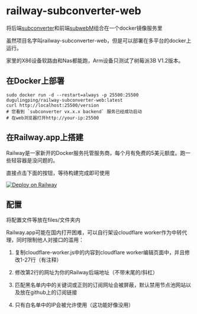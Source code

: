 # railway-subconverter-web

将后端[subconverter](https://github.com/tindy2013/subconverter)和前端[subwebM](https://github.com/dugulingping/subwebM)组合在一个docker镜像服务里

虽然项目名字叫railway-subconverter-web，但是可以部署在多平台的docker上运行。

家里的X86设备软路由和Nas都能跑，Arm设备只测试了树莓派3B V1.2版本。

## 在Docker上部署

```shell
sudo docker run -d --restart=always -p 25500:25500 dugulingping/railway-subconverter-web:latest
curl http://localhost:25500/version
# 您看到 `subconverter vx.x.x backend` 服务已经成功启动
# 在web浏览器打开http://your-ip:25500
```

## 在Railway.app上搭建

Railway是一家新开的Docker服务托管服务商，每个月有免费的5美元额度。跑一些轻容器是没问题的。

直接点击下面的按钮，等待构建完成即可使用

[![Deploy on Railway](https://railway.app/button.svg)](https://railway.app/new/template/IMPRc1?referralCode=ZnTvJC)

## 配置

将配置文件等放在files/文件夹内

Railway.app可能在国内打开困难，可以自行架设cloudflare worker作为中转代理，同时限制他人对接口的滥用：

1. 复制cloudflare-worker.js中的内容到cloudflare worker编辑页面中，并且修改1-27行（有注释）

1. 修改第2行的网址为你的Railway后端地址（不带末尾的/斜杠）

1. 匹配黑名单内中的关键词或正则的订阅网址会被屏蔽，默认禁用节点池网站以及放在github上的订阅链接

1. 只有白名单中的IP会被允许使用（这功能好像没用）
